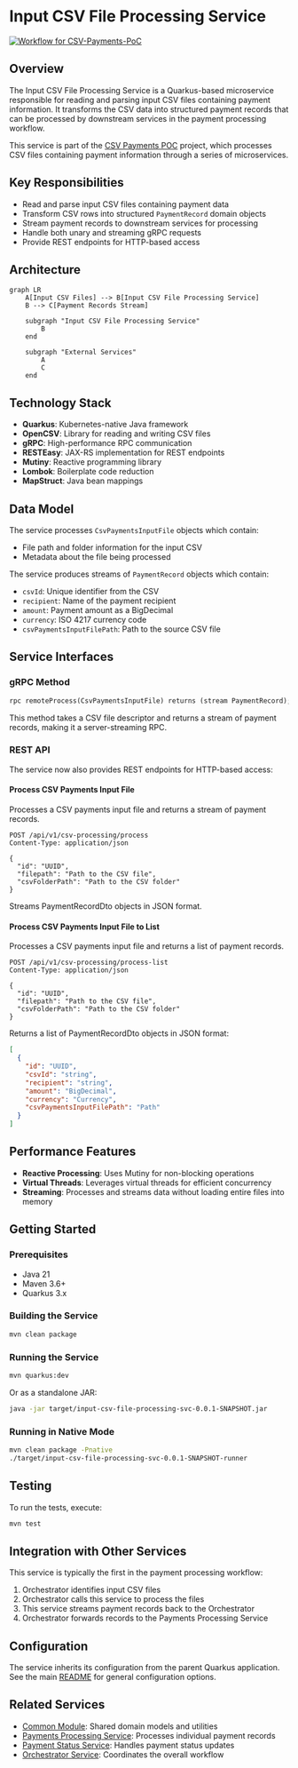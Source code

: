 # Input CSV File Processing Service

[![Workflow for CSV-Payments-PoC](https://github.com/mbarcia/CSV-Payments-PoC/actions/workflows/tests.yaml/badge.svg)](https://github.com/mbarcia/CSV-Payments-PoC/actions/workflows/tests.yaml)

## Overview

The Input CSV File Processing Service is a Quarkus-based microservice responsible for reading and parsing input CSV files containing payment information. It transforms the CSV data into structured payment records that can be processed by downstream services in the payment processing workflow.

This service is part of the [CSV Payments POC](../README.md) project, which processes CSV files containing payment information through a series of microservices.

## Key Responsibilities

- Read and parse input CSV files containing payment data
- Transform CSV rows into structured `PaymentRecord` domain objects
- Stream payment records to downstream services for processing
- Handle both unary and streaming gRPC requests
- Provide REST endpoints for HTTP-based access

## Architecture

```mermaid
graph LR
    A[Input CSV Files] --> B[Input CSV File Processing Service]
    B --> C[Payment Records Stream]
    
    subgraph "Input CSV File Processing Service"
        B
    end
    
    subgraph "External Services"
        A
        C
    end
```

## Technology Stack

- **Quarkus**: Kubernetes-native Java framework
- **OpenCSV**: Library for reading and writing CSV files
- **gRPC**: High-performance RPC communication
- **RESTEasy**: JAX-RS implementation for REST endpoints
- **Mutiny**: Reactive programming library
- **Lombok**: Boilerplate code reduction
- **MapStruct**: Java bean mappings

## Data Model

The service processes `CsvPaymentsInputFile` objects which contain:
- File path and folder information for the input CSV
- Metadata about the file being processed

The service produces streams of `PaymentRecord` objects which contain:
- `csvId`: Unique identifier from the CSV
- `recipient`: Name of the payment recipient
- `amount`: Payment amount as a BigDecimal
- `currency`: ISO 4217 currency code
- `csvPaymentsInputFilePath`: Path to the source CSV file

## Service Interfaces

### gRPC Method

```proto
rpc remoteProcess(CsvPaymentsInputFile) returns (stream PaymentRecord);
```

This method takes a CSV file descriptor and returns a stream of payment records, making it a server-streaming RPC.

### REST API

The service now also provides REST endpoints for HTTP-based access:

#### Process CSV Payments Input File

Processes a CSV payments input file and returns a stream of payment records.

```
POST /api/v1/csv-processing/process
Content-Type: application/json

{
  "id": "UUID",
  "filepath": "Path to the CSV file",
  "csvFolderPath": "Path to the CSV folder"
}
```

Streams PaymentRecordDto objects in JSON format.

#### Process CSV Payments Input File to List

Processes a CSV payments input file and returns a list of payment records.

```
POST /api/v1/csv-processing/process-list
Content-Type: application/json

{
  "id": "UUID",
  "filepath": "Path to the CSV file",
  "csvFolderPath": "Path to the CSV folder"
}
```

Returns a list of PaymentRecordDto objects in JSON format:

```json
[
  {
    "id": "UUID",
    "csvId": "string",
    "recipient": "string",
    "amount": "BigDecimal",
    "currency": "Currency",
    "csvPaymentsInputFilePath": "Path"
  }
]
```

## Performance Features

- **Reactive Processing**: Uses Mutiny for non-blocking operations
- **Virtual Threads**: Leverages virtual threads for efficient concurrency
- **Streaming**: Processes and streams data without loading entire files into memory

## Getting Started

### Prerequisites

- Java 21
- Maven 3.6+
- Quarkus 3.x

### Building the Service

```bash
mvn clean package
```

### Running the Service

```bash
mvn quarkus:dev
```

Or as a standalone JAR:

```bash
java -jar target/input-csv-file-processing-svc-0.0.1-SNAPSHOT.jar
```

### Running in Native Mode

```bash
mvn clean package -Pnative
./target/input-csv-file-processing-svc-0.0.1-SNAPSHOT-runner
```

## Testing

To run the tests, execute:

```bash
mvn test
```

## Integration with Other Services

This service is typically the first in the payment processing workflow:

1. Orchestrator identifies input CSV files
2. Orchestrator calls this service to process the files
3. This service streams payment records back to the Orchestrator
4. Orchestrator forwards records to the Payments Processing Service

## Configuration

The service inherits its configuration from the parent Quarkus application. See the main [README](../README.md) for general configuration options.

## Related Services

- [Common Module](../common/README.md): Shared domain models and utilities
- [Payments Processing Service](../payments-processing-svc/README.md): Processes individual payment records
- [Payment Status Service](../payment-status-svc/README.md): Handles payment status updates
- [Orchestrator Service](../orchestrator-svc/README.md): Coordinates the overall workflow